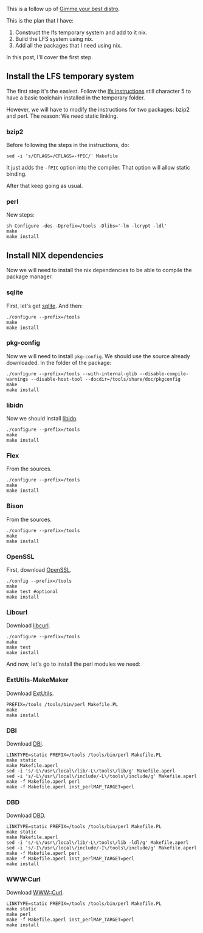 This is a follow up of [Gimme your best distro](https://agustincb.github.io/post/588e19a137973700128fbd67).

This is the plan that I have:

1. Construct the lfs temporary system and add to it nix.
2. Build the LFS system using nix.
3. Add all the packages that I need using nix.

In this post, I'll cover the first step.

## Install the LFS temporary system

The first step it's the easiest. Follow the [lfs instructions](http://www.linuxfromscratch.org/lfs/view/stable-systemd/index.html) still character 5 to have a basic toolchain installed in the temporary folder.

However, we will have to modify the instructions for two packages: bzip2 and perl. The reason: We need static linking.

### bzip2

Before following the steps in the instructions, do:

```
sed -i 's/CFLAGS=/CFLAGS=-fPIC/' Makefile
```

It just adds the `-fPIC` option into the compiler. That option will allow static binding.

After that keep going as usual.

### perl

New steps:

```
sh Configure -des -Dprefix=/tools -Dlibs='-lm -lcrypt -ldl'
make
make install
```

## Install NIX dependencies

Now we will need to install the nix dependencies to be able to compile the package manager. 

### sqlite

First, let's get [sqlite](https://www.sqlite.org/2016/sqlite-autoconf-3150200.tar.gz). And then:

```
./configure --prefix=/tools
make
make install
```

### pkg-config

Now we will need to install `pkg-config`. We should use the source already downloaded. In the folder of the package:

```
./configure --prefix=/tools --with-internal-glib --disable-compile-warnings --disable-host-tool --docdir=/tools/share/doc/pkgconfig
make
make install
```

### libidn

Now we should install [libidn](ftp://alpha.gnu.org/pub/gnu/libidn/libidn2-0.9.tar.gz).

```
./configure --prefix=/tools
make
make install
```

### Flex

From the sources.

```
./configure --prefix=/tools
make
make install
```

### Bison

From the sources.

```
./configure --prefix=/tools
make
make install
```

### OpenSSL

First, download [OpenSSL](https://github.com/openssl/openssl/archive/OpenSSL_1_1_0c.tar.gz).

```
./config --prefix=/tools
make
make test #optional
make install
```

### Libcurl

Download [libcurl](https://curl.haxx.se/download/curl-7.50.1.tar.gz).

```
./configure --prefix=/tools
make
make test
make install
```

And now, let's go to install the perl modules we need:

### ExtUtils-MakeMaker

Download [ExtUtils](https://cpan.metacpan.org/authors/id/B/BI/BINGOS/ExtUtils-MakeMaker-7.24.tar.gz). 

```
PREFIX=/tools /tools/bin/perl Makefile.PL
make
make install
```

### DBI

Download [DBI](https://cpan.metacpan.org/authors/id/T/TI/TIMB/DBI-1.636.tar.gz).

```
LINKTYPE=static PREFIX=/tools /tools/bin/perl Makefile.PL
make static
make Makefile.aperl
sed -i 's/-L\/usr\/local\/lib/-L\/tools\/lib/g' Makefile.aperl
sed -i 's/-L\/usr\/local\/include/-L\/tools\/include/g' Makefile.aperl
make -f Makefile.aperl perl
make -f Makefile.aperl inst_perlMAP_TARGET=perl
```

### DBD

Download [DBD](https://cpan.metacpan.org/authors/id/I/IS/ISHIGAKI/DBD-SQLite-1.54.tar.gz).

```
LINKTYPE=static PREFIX=/tools /tools/bin/perl Makefile.PL
make static
make Makefile.aperl
sed -i 's/-L\/usr\/local\/lib/-L\/tools\/lib -ldl/g' Makefile.aperl
sed -i 's/-I\/usr\/local\/include/-I\/tools\/include/g' Makefile.aperl
make -f Makefile.aperl perl
make -f Makefile.aperl inst_perlMAP_TARGET=perl
make install
```

### WWW:Curl

Download [WWW::Curl](https://cpan.metacpan.org/authors/id/S/SZ/SZBALINT/WWW-Curl-4.17.tar.gz).

```
LINKTYPE=static PREFIX=/tools /tools/bin/perl Makefile.PL
make static
make perl
make -f Makefile.aperl inst_perlMAP_TARGET=perl
make install
```
